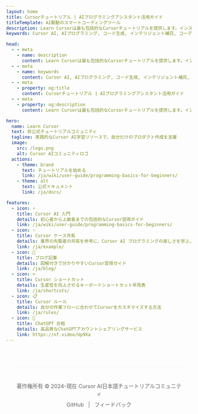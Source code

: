 ```yaml
---
layout: home
title: Cursorチュートリアル | AIプログラミングアシスタント活用ガイド
titleTemplate: AI駆動のスマートコーディングツール
description: Learn Cursorは最も包括的なCursorチュートリアルを提供します。インストールから高度な活用まで、AIプログラミングアシスタントの全機能を詳細に解説。初心者から上級者までプロフェッショナルなガイドが揃っています。
keywords: Cursor AI, AIプログラミング, コード生成, インテリジェント補完, コーディング効率化, AIアシスタント, プログラミングチュートリアル

head:
  - - meta
    - name: description
      content: Learn Cursorは最も包括的なCursorチュートリアルを提供します。インストールから高度な活用まで、AIプログラミングアシスタントの全機能を詳細に解説。初心者から上級者までプロフェッショナルなガイドが揃っています。
  - - meta
    - name: keywords
      content: Cursor AI, AIプログラミング, コード生成, インテリジェント補完, コーディング効率化, AIアシスタント, プログラミングチュートリアル
  - - meta
    - property: og:title
      content: Cursorチュートリアル | AIプログラミングアシスタント活用ガイド
  - - meta
    - property: og:description
      content: Learn Cursorは最も包括的なCursorチュートリアルを提供します。インストールから高度な活用まで、AIプログラミングアシスタントの全機能を詳細に解説。初心者から上級者までプロフェッショナルなガイドが揃っています。

hero:
  name: Learn Cursor
  text: 非公式チュートリアルコミュニティ
  tagline: 実践的なCursor AI学習リソースで、自分だけのプロダクト作成を支援
  image:
    src: /logo.png
    alt: Cursor AIコミュニティロゴ
  actions:
    - theme: brand
      text: チュートリアルを始める
      link: /ja/wiki/user-guide/programming-basics-for-beginners/
    - theme: alt
      text: 公式ドキュメント
      link: /ja/docs/

features:
  - icon: ⚡️
    title: Cursor AI 入門
    details: 初心者から上級者までの包括的なCursor習得ガイド
    link: /ja/wiki/user-guide/programming-basics-for-beginners/
  - icon: ✨
    title: Cursor ケース共有
    details: 業界の先駆者の共有を参考に、Cursor AI プログラミングの楽しさを学ぶ,感受AIプログラミングの魅力
    link: /ja/example/
  - icon: 📖
    title: ブログ記事
    details: 図解付きで分かりやすいCursor習得ガイド
    link: /ja/blog/
  - icon: ⌨️
    title: Cursor ショートカット
    details: 生産性を向上させるキーボードショートカット早見表
    link: /ja/shortcuts/
  - icon: 📋
    title: Cursor ルール
    details: 自分の作業フローに合わせてCursorをカスタマイズする方法
    link: /ja/rules/
  - icon: 🧪
    title: ChatGPT 合租
    details: 高品質なChatGPTアカウントシェアリングサービス
    link: https://nf.video/Up9Xa
---
```


<HomeContent
  tip="個人開発者によって運営されている非公式のCursor AI日本語チュートリアルサイトです。インターネット上の公開リソースを整理・最適化し、日本語開発者向けに高品質な学習コンテンツを提供しています。"
  :warning="[
    'Cursor AIはCursor, Inc.の登録商標です',
    '当サイトは非公式コミュニティサイトであり、Cursor, Inc.とは一切関係ありません',
    '著作権侵害のご指摘はGitHub Issuesまでご連絡ください'
  ]"
/>

<div class="footer-container">
  <div class="footer">
    <p>著作権所有 © 2024-現在 Cursor AI日本語チュートリアルコミュニティ</p>
    <p>
      <a href="https://github.com/geektao1024/learn-cursors-3.0" target="_blank" rel="noopener noreferrer">GitHub</a> |
      <a href="https://github.com/geektao1024/learn-cursors-3.0/issues" target="_blank" rel="noopener noreferrer">フィードバック</a>
    </p>
  </div>
</div>

<style>
.footer-container {
  margin: 0 auto;
  max-width: var(--vp-layout-max-width);
  padding: 0 24px;
}

.footer {
  margin-top: 64px;
  margin-bottom: 32px;
  padding: 32px 0;
  text-align: center;
  color: #666;
  font-size: 0.9rem;
  border-top: 1px solid #eee;
}

.footer p {
  margin: 8px 0;
}

.footer a {
  color: #666;
  text-decoration: none;
  margin: 0 0.5rem;
  transition: color 0.2s ease;
}

.footer a:hover {
  color: #42b883;
}
</style>
